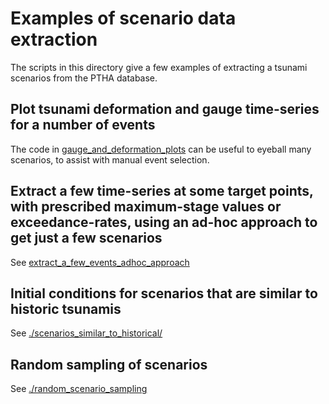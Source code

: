 # Examples of scenario data extraction

The scripts in this directory give a few examples of extracting a tsunami
scenarios from the PTHA database.

## Plot tsunami deformation and gauge time-series for a number of events

The code in [gauge_and_deformation_plots](gauge_and_deformation_plots) can be
useful to eyeball many scenarios, to assist with manual event selection.

## Extract a few time-series at some target points, with prescribed maximum-stage values or exceedance-rates, using an ad-hoc approach to get just a few scenarios

See [extract_a_few_events_adhoc_approach](extract_a_few_events_adhoc_approach)

## Initial conditions for scenarios that are similar to historic tsunamis

See [./scenarios_similar_to_historical/](./scenarios_similar_to_historical/)

## Random sampling of scenarios

See [./random_scenario_sampling](./random_scenario_sampling)
